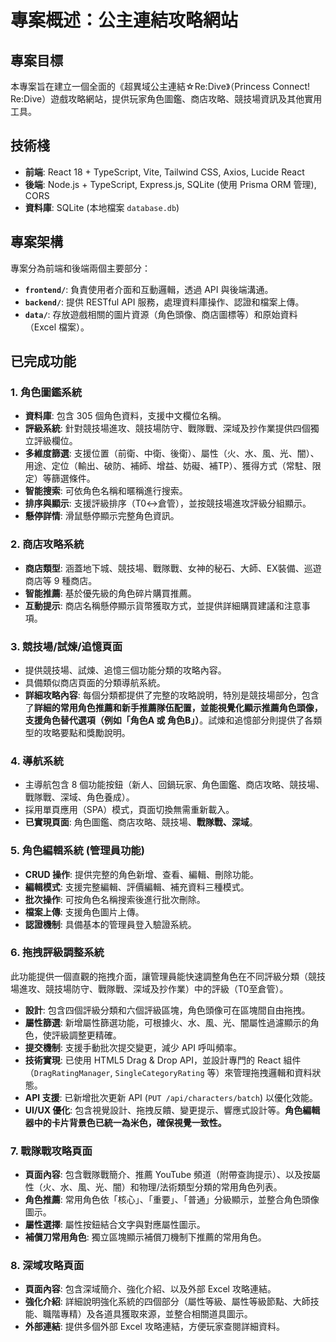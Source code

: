 # 專案概述：公主連結攻略網站

## 專案目標
本專案旨在建立一個全面的《超異域公主連結☆Re:Dive》（Princess Connect! Re:Dive）遊戲攻略網站，提供玩家角色圖鑑、商店攻略、競技場資訊及其他實用工具。

## 技術棧
*   **前端**: React 18 + TypeScript, Vite, Tailwind CSS, Axios, Lucide React
*   **後端**: Node.js + TypeScript, Express.js, SQLite (使用 Prisma ORM 管理), CORS
*   **資料庫**: SQLite (本地檔案 `database.db`)

## 專案架構
專案分為前端和後端兩個主要部分：
*   **`frontend/`**: 負責使用者介面和互動邏輯，透過 API 與後端溝通。
*   **`backend/`**: 提供 RESTful API 服務，處理資料庫操作、認證和檔案上傳。
*   **`data/`**: 存放遊戲相關的圖片資源（角色頭像、商店圖標等）和原始資料（Excel 檔案）。

## 已完成功能

### 1. 角色圖鑑系統
*   **資料庫**: 包含 305 個角色資料，支援中文欄位名稱。
*   **評級系統**: 針對競技場進攻、競技場防守、戰隊戰、深域及抄作業提供四個獨立評級欄位。
*   **多維度篩選**: 支援位置（前衛、中衛、後衛）、屬性（火、水、風、光、闇）、用途、定位（輸出、破防、補師、增益、妨礙、補TP）、獲得方式（常駐、限定）等篩選條件。
*   **智能搜索**: 可依角色名稱和暱稱進行搜索。
*   **排序與顯示**: 支援評級排序（T0↔倉管），並按競技場進攻評級分組顯示。
*   **懸停詳情**: 滑鼠懸停顯示完整角色資訊。

### 2. 商店攻略系統
*   **商店類型**: 涵蓋地下城、競技場、戰隊戰、女神的秘石、大師、EX裝備、巡遊商店等 9 種商店。
*   **智能推薦**: 基於優先級的角色碎片購買推薦。
*   **互動提示**: 商店名稱懸停顯示貨幣獲取方式，並提供詳細購買建議和注意事項。

### 3. 競技場/試煉/追憶頁面
*   提供競技場、試煉、追憶三個功能分類的攻略內容。
*   具備類似商店頁面的分類導航系統。
*   **詳細攻略內容**: 每個分類都提供了完整的攻略說明，特別是競技場部分，包含了**詳細的常用角色推薦和新手推薦隊伍配置，並能視覺化顯示推薦角色頭像，支援角色替代選項（例如「角色A 或 角色B」）**。試煉和追憶部分則提供了各類型的攻略要點和獎勵說明。

### 4. 導航系統
*   主導航包含 8 個功能按鈕（新人、回鍋玩家、角色圖鑑、商店攻略、競技場、戰隊戰、深域、角色養成）。
*   採用單頁應用（SPA）模式，頁面切換無需重新載入。
*   **已實現頁面**: 角色圖鑑、商店攻略、競技場、**戰隊戰、深域**。

### 5. 角色編輯系統 (管理員功能)
*   **CRUD 操作**: 提供完整的角色新增、查看、編輯、刪除功能。
*   **編輯模式**: 支援完整編輯、評價編輯、補充資料三種模式。
*   **批次操作**: 可按角色名稱搜索後進行批次刪除。
*   **檔案上傳**: 支援角色圖片上傳。
*   **認證機制**: 具備基本的管理員登入驗證系統。

### 6. 拖拽評級調整系統
此功能提供一個直觀的拖拽介面，讓管理員能快速調整角色在不同評級分類（競技場進攻、競技場防守、戰隊戰、深域及抄作業）中的評級（T0至倉管）。
*   **設計**: 包含四個評級分類和六個評級區塊，角色頭像可在區塊間自由拖拽。
*   **屬性篩選**: 新增屬性篩選功能，可根據火、水、風、光、闇屬性過濾顯示的角色，使評級調整更精確。
*   **提交機制**: 支援手動批次提交變更，減少 API 呼叫頻率。
*   **技術實現**: 已使用 HTML5 Drag & Drop API，並設計專門的 React 組件（`DragRatingManager`, `SingleCategoryRating` 等）來管理拖拽邏輯和資料狀態。
*   **API 支援**: 已新增批次更新 API (`PUT /api/characters/batch`) 以優化效能。
*   **UI/UX 優化**: 包含視覺設計、拖拽反饋、變更提示、響應式設計等。**角色編輯器中的卡片背景色已統一為米色，確保視覺一致性。**

### 7. 戰隊戰攻略頁面
*   **頁面內容**: 包含戰隊戰簡介、推薦 YouTube 頻道（附帶查詢提示）、以及按屬性（火、水、風、光、闇）和物理/法術類型分類的常用角色列表。
*   **角色推薦**: 常用角色依「核心」、「重要」、「普通」分級顯示，並整合角色頭像圖示。
*   **屬性選擇**: 屬性按鈕結合文字與對應屬性圖示。
*   **補償刀常用角色**: 獨立區塊顯示補償刀機制下推薦的常用角色。

### 8. 深域攻略頁面
*   **頁面內容**: 包含深域簡介、強化介紹、以及外部 Excel 攻略連結。
*   **強化介紹**: 詳細說明強化系統的四個部分（屬性等級、屬性等級節點、大師技能、職階專精）及各道具獲取來源，並整合相關道具圖示。
*   **外部連結**: 提供多個外部 Excel 攻略連結，方便玩家查閱詳細資料。
